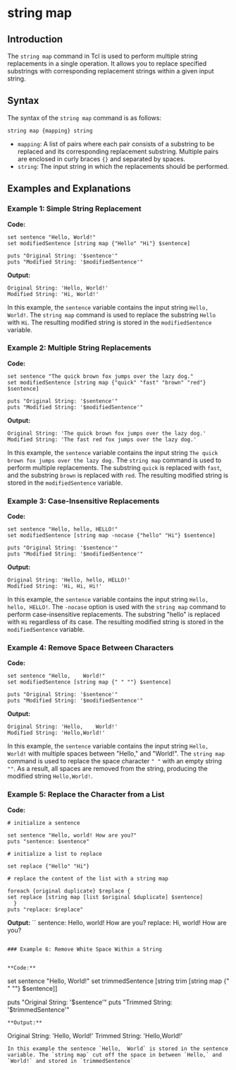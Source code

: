 # string map

## Introduction 

The `string map` command in Tcl is used to perform multiple string replacements in a single operation. It allows you to replace specified substrings with corresponding replacement strings within a given input string.


## Syntax

The syntax of the `string map` command is as follows:

`string map {mapping} string`


- `mapping`: A list of pairs where each pair consists of a substring to be replaced and its corresponding replacement substring. Multiple pairs are enclosed in curly braces `{}` and separated by spaces.
- `string`: The input string in which the replacements should be performed.


## Examples and Explanations

### Example 1: Simple String Replacement

**Code:**
``````
set sentence "Hello, World!"
set modifiedSentence [string map {"Hello" "Hi"} $sentence]

puts "Original String: '$sentence'"
puts "Modified String: '$modifiedSentence'"
``````

**Output:**
``````
Original String: 'Hello, World!'
Modified String: 'Hi, World!'
``````

In this example, the `sentence` variable contains the input string `Hello, World!`. The `string map` command is used to replace the substring `Hello` with `Hi`. The resulting modified string is stored in the `modifiedSentence` variable.


### Example 2: Multiple String Replacements

**Code:**
``````
set sentence "The quick brown fox jumps over the lazy dog."
set modifiedSentence [string map {"quick" "fast" "brown" "red"} $sentence]

puts "Original String: '$sentence'"
puts "Modified String: '$modifiedSentence'"
``````

**Output:**
``````
Original String: 'The quick brown fox jumps over the lazy dog.'
Modified String: 'The fast red fox jumps over the lazy dog.'
``````

In this example, the `sentence` variable contains the input string `The quick brown fox jumps over the lazy dog.` The `string map` command is used to perform multiple replacements. The substring `quick` is replaced with `fast`, and the substring `brown` is replaced with `red`. The resulting modified string is stored in the `modifiedSentence` variable.


### Example 3: Case-Insensitive Replacements

**Code:**
``````
set sentence "Hello, hello, HELLO!"
set modifiedSentence [string map -nocase {"hello" "Hi"} $sentence]

puts "Original String: '$sentence'"
puts "Modified String: '$modifiedSentence'"
``````

**Output:**
``````
Original String: 'Hello, hello, HELLO!'
Modified String: 'Hi, Hi, Hi!'
``````

In this example, the `sentence` variable contains the input string `Hello, hello, HELLO!`. The `-nocase` option is used with the `string map` command to perform case-insensitive replacements. The substring "hello" is replaced with `Hi` regardless of its case. The resulting modified string is stored in the `modifiedSentence` variable.


### Example 4: Remove Space Between Characters

**Code:**
``````
set sentence "Hello,    World!"
set modifiedSentence [string map {" " ""} $sentence]

puts "Original String: '$sentence'"
puts "Modified String: '$modifiedSentence'"
``````

**Output:**
``````
Original String: 'Hello,    World!'
Modified String: 'Hello,World!'
``````

In this example, the `sentence` variable contains the input string `Hello,    World!` with multiple spaces between "Hello," and "World!". The `string map` command is used to replace the space character `" "` with an empty string `""`. As a result, all spaces are removed from the string, producing the modified string `Hello,World!`.


### Example 5: Replace the Character from a List

**Code:**

``````
# initialize a sentence

set sentence "Hello, world! How are you?"
puts "sentence: $sentence"

# initialize a list to replace

set replace {"Hello" "Hi"}

# replace the content of the list with a string map

foreach {original duplicate} $replace {
set replace [string map [list $original $duplicate] $sentence]
  }
puts "replace: $replace"
``````
**Output:**
``
sentence: Hello, world! How are you?
replace: Hi, world! How are you?
``````

### Example 6: Remove White Space Within a String


**Code:**
``````
set sentence "Hello,     World!"
set trimmedSentence [string trim [string map {" " ""} $sentence]]

puts "Original String: '$sentence'"
puts "Trimmed String: '$trimmedSentence'"
``````
**Output:**
``````
Original String: 'Hello,     World!'
Trimmed String: 'Hello,World!'
``````
In this example the sentence `Hello,  World` is stored in the sentence variable. The `string map` cut off the space in between `Hello,` and `World!` and stored in `trimmedSentence`


